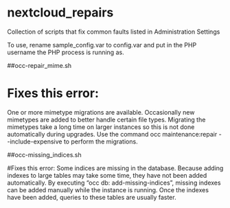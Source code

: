 # nextcloud_repairs
Collection of scripts that fix common faults listed in Administration Settings

To use, rename sample_config.var to config.var and put in the PHP username the PHP process is running as.


##occ-repair_mime.sh

# Fixes this error:
One or more mimetype migrations are available. Occasionally new mimetypes are added to better handle certain file types. Migrating the mimetypes take a long time on larger instances so this is not done automatically during upgrades. Use the command occ maintenance:repair --include-expensive to perform the migrations.


##occ-missing_indices.sh

#Fixes this error:
Some indices are missing in the database. Because adding indexes to large tables may take some time, they have not been added automatically. By executing “occ db: add-missing-indices”, missing indexes can be added manually while the instance is running. Once the indexes have been added, queries to these tables are usually faster.
